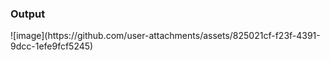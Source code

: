 <h3>Output</h3>
![image](https://github.com/user-attachments/assets/825021cf-f23f-4391-9dcc-1efe9fcf5245)
